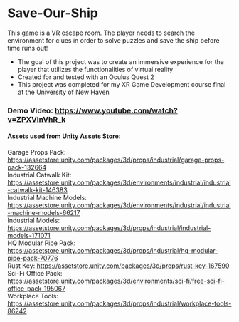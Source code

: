 # Save-Our-Ship

This game is a VR escape room. The player needs to search the environment for clues in order to solve puzzles and save the ship before time runs out!

- The goal of this project was to create an immersive experience for the player that utilizes the functionalities of virtual reality
- Created for and tested with an Oculus Quest 2
- This project was completed for my XR Game Development course final at the University of New Haven

### Demo Video: https://www.youtube.com/watch?v=ZPXVlnVhR_k

#### Assets used from Unity Assets Store:

Garage Props Pack: https://assetstore.unity.com/packages/3d/props/industrial/garage-props-pack-132664  
Industrial Catwalk Kit: https://assetstore.unity.com/packages/3d/environments/industrial/industrial-catwalk-kit-146383  
Industrial Machine Models: https://assetstore.unity.com/packages/3d/environments/industrial/industrial-machine-models-66217  
Industrial Models: https://assetstore.unity.com/packages/3d/props/industrial/industrial-models-171071  
HQ Modular Pipe Pack: https://assetstore.unity.com/packages/3d/props/industrial/hq-modular-pipe-pack-70776  
Rust Key: https://assetstore.unity.com/packages/3d/props/rust-key-167590  
Sci-Fi Office Pack: https://assetstore.unity.com/packages/3d/environments/sci-fi/free-sci-fi-office-pack-195067  
Workplace Tools: https://assetstore.unity.com/packages/3d/props/industrial/workplace-tools-86242
